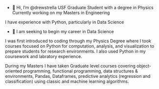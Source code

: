 - 👋 Hi, I’m @drewstrella
USF Graduate Student with a degree in Physics
Currently working on my Masters in Engineering

I have experience with Python, particularly in Data Science

- 🌱 I am seeking to begin my career in Data Science

I was first introduced to coding through my Physics Degree where I took courses focused on Python for computation, 
analysis, and visualization to prepare students for research environments. I also used Python in my coursework and labratory experience.

During my Masters I have taken Graduate level courses covering object-oriented programming, functional 
programming, data structures & environments, Pandas, Dataframes, predictive analytics (regression and classification) using classic and 
machine learning algorithms.
